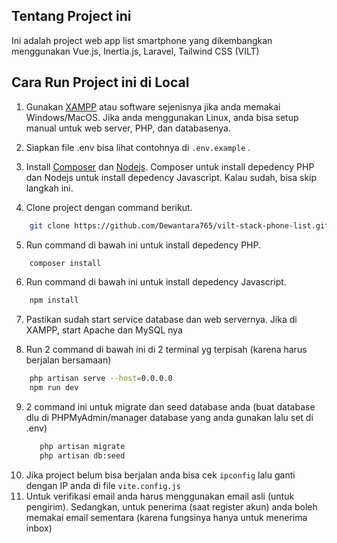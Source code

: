 
## Tentang Project ini

Ini adalah project web app list smartphone yang dikembangkan menggunakan Vue.js, Inertia.js, Laravel, Tailwind CSS (VILT)

## Cara Run Project ini di Local
1. Gunakan [XAMPP](https://www.apachefriends.org/) atau software sejenisnya jika anda memakai Windows/MacOS. Jika anda menggunakan Linux, anda bisa setup manual untuk web server, PHP, dan databasenya.

2. Siapkan file .env bisa lihat contohnya di ```.env.example``` .

3. Install [Composer](https://getcomposer.org/download/) dan [Nodejs](https://nodejs.org/en/download/). Composer untuk install depedency PHP dan Nodejs untuk install depedency Javascript. Kalau sudah, bisa skip langkah ini.

4. Clone project dengan command berikut.
```bash
    git clone https://github.com/Dewantara765/vilt-stack-phone-list.git
```

5. Run command di bawah ini untuk install depedency PHP. 
```bash
    composer install
```

6. Run command di bawah ini untuk install depedency Javascript. 
```bash
    npm install
```
7. Pastikan sudah start service database dan web servernya. Jika di XAMPP, start Apache dan MySQL nya

8. Run 2 command di bawah ini di 2 terminal yg terpisah (karena harus berjalan bersamaan)
```bash
    php artisan serve --host=0.0.0.0
    npm run dev
```
9. 2 command ini untuk migrate dan seed database anda (buat database dlu di PHPMyAdmin/manager database yang anda gunakan lalu set di .env)
   ```bash
      php artisan migrate
      php artisan db:seed 
   ```
10. Jika project belum bisa berjalan anda bisa cek ```ipconfig``` lalu ganti dengan IP anda di file ```vite.config.js```
11. Untuk verifikasi email anda harus menggunakan email asli (untuk pengirim). Sedangkan, untuk penerima (saat register akun) anda boleh memakai email sementara (karena fungsinya hanya untuk menerima inbox)
